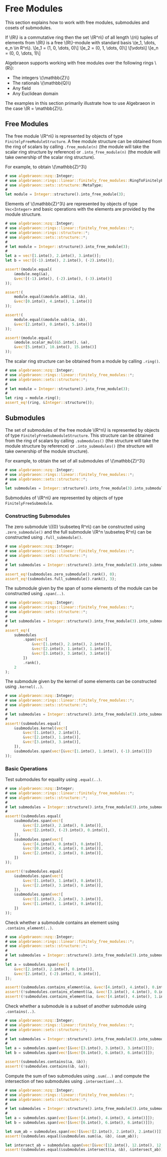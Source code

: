 # Free Modules

This section explains how to work with free modules, submodules and cosets of submodules.

If \\(R\\) is a commutative ring then the set \\(R^n\\) of all length \\(n\\) tuples of elements from \\(R\\) is a free \\(R\\)-module with standard basis \\(e_1, \dots, e_n \in R^n\\).
\\[e_1 = (1, 0, \dots, 0)\\]
\\[e_2 = (0, 1, \dots, 0)\\]
\\[\vdots\\]
\\[e_n = (0, 0, \dots, 1)\\]

Algebraeon supports working with free modules over the following rings \\(R\\):
 - The integers \\(\mathbb{Z}\\)
 - The rationals \\(\mathbb{Q}\\)
 - Any field
 - Any Euclidean domain

The examples in this section primarily illustrate how to use Algebraeon in the case \\(R = \mathbb{Z}\\). 

## Free Modules

The free module \\(R^n\\) is represented by objects of type `FinitelyFreeModuleStructure`. A free module structure can be obtained from the ring of scalars by calling `.free_module(n)` (the module will take the scalar ring structure by reference) or `.into_free_module(n)` (the module will take ownership of the scalar ring structure).

For example, to obtain \\(\mathbb{Z}^3\\)

```rust
# use algebraeon::nzq::Integer;
# use algebraeon::rings::linear::finitely_free_modules::RingToFinitelyFreeModuleStructure;
# use algebraeon::sets::structure::MetaType;
#
let module = Integer::structure().into_free_module(3);
```

Elements of \\(\mathbb{Z}^3\\) are represented by objects of type `Vec<Integer>` and basic operations with the elements are provided by the module structure.

```rust
# use algebraeon::nzq::Integer;
# use algebraeon::rings::linear::finitely_free_modules::*;
# use algebraeon::rings::structure::*;
# use algebraeon::sets::structure::*;
# 
# let module = Integer::structure().into_free_module(3);
# 
let a = vec![1.into(), 2.into(), 3.into()];
let b = vec![(-1).into(), 2.into(), (-2).into()];

assert!(module.equal(
    &module.neg(&a),
    &vec![(-1).into(), (-2).into(), (-3).into()]
));

assert!(
    module.equal(&module.add(&a, &b), 
    &vec![0.into(), 4.into(), 1.into()]
));

assert!(
    module.equal(&module.sub(&a, &b),
    &vec![2.into(), 0.into(), 5.into()]
));

assert!(module.equal(
    &module.scalar_mul(&5.into(), &a),
    &vec![5.into(), 10.into(), 15.into()]
));
```

The scalar ring structure can be obtained from a module by calling `.ring()`.

```rust
# use algebraeon::nzq::Integer;
# use algebraeon::rings::linear::finitely_free_modules::*;
# use algebraeon::sets::structure::*;
# 
# let module = Integer::structure().into_free_module(3);
# 
let ring = module.ring();
assert_eq!(ring, &Integer::structure());
```

## Submodules

The set of submodules of the free module \\(R^n\\) is represented by objects of type `FinitelyFreeSubmoduleStructure`. This structure can be obtained from the ring of scalars by calling `.submodules()` (the structure will take the module structure by reference) or `.into_submodules()` (the structure will take ownership of the module structure).

For example, to obtain the set of all submodules of \\(\mathbb{Z}^3\\)

```rust
# use algebraeon::nzq::Integer;
# use algebraeon::rings::linear::finitely_free_modules::*;
# use algebraeon::sets::structure::*;
# 
let submodules = Integer::structure().into_free_module(3).into_submodules();
```

Submodules of \\(R^n\\) are represented by objects of type `FinitelyFreeSubmodule`.

### Constructing Submodules

The zero submodule \\(\{0\} \subseteq R^n\\) can be constructed using `.zero_submodule()` and the full submodule \\(R^n \subseteq R^n\\) can be constructed using `.full_submodule()`.

```rust
# use algebraeon::nzq::Integer;
# use algebraeon::rings::linear::finitely_free_modules::*;
# use algebraeon::sets::structure::*;
# 
# let submodules = Integer::structure().into_free_module(3).into_submodules();
# 
assert_eq!(submodules.zero_submodule().rank(), 0);
assert_eq!(submodules.full_submodule().rank(), 3);
```

The submodule given by the span of some elements of the module can be constructed using `.span(..)`.

```rust
# use algebraeon::nzq::Integer;
# use algebraeon::rings::linear::finitely_free_modules::*;
# use algebraeon::sets::structure::*;
# 
# let submodules = Integer::structure().into_free_module(3).into_submodules();
# 
assert_eq!(
    submodules
        .span(vec![
            &vec![1.into(), 2.into(), 2.into()],
            &vec![2.into(), 1.into(), 1.into()],
            &vec![3.into(), 3.into(), 3.into()]
        ])
        .rank(),
    2
);
```

The submodule given by the kernel of some elements can be constructed using `.kernel(..)`.

```rust
# use algebraeon::nzq::Integer;
# use algebraeon::rings::linear::finitely_free_modules::*;
# use algebraeon::sets::structure::*;
# 
# let submodules = Integer::structure().into_free_module(3).into_submodules();
# 
assert!(submodules.equal(
    &submodules.kernel(vec![
        &vec![1.into(), 2.into()],
        &vec![2.into(), 1.into()],
        &vec![3.into(), 3.into()],
    ]),
    &submodules.span(vec![&vec![1.into(), 1.into(), (-1).into()]])
));
```

### Basic Operations

Test submodules for equality using `.equal(..)`.

```rust
# use algebraeon::nzq::Integer;
# use algebraeon::rings::linear::finitely_free_modules::*;
# use algebraeon::sets::structure::*;
# 
# let submodules = Integer::structure().into_free_module(3).into_submodules();
# 
assert!(submodules.equal(
    &submodules.span(vec![
        &vec![2.into(), 2.into(), 0.into()],
        &vec![2.into(), (-2).into(), 0.into()],
    ]),
    &submodules.span(vec![
        &vec![4.into(), 0.into(), 0.into()],
        &vec![0.into(), 4.into(), 0.into()],
        &vec![2.into(), 2.into(), 0.into()],
    ])
));

assert!(!submodules.equal(
    &submodules.span(vec![
        &vec![1.into(), 1.into(), 0.into()],
        &vec![2.into(), 3.into(), 0.into()],
    ]),
    &submodules.span(vec![
        &vec![1.into(), 2.into(), 3.into()],
        &vec![1.into(), 1.into(), 0.into()],
    ])
));
```

Check whether a submodule contains an element using `.contains_element(..)`.

```rust
# use algebraeon::nzq::Integer;
# use algebraeon::rings::linear::finitely_free_modules::*;
# use algebraeon::sets::structure::*;
# 
# let submodules = Integer::structure().into_free_module(3).into_submodules();
# 
let a = submodules.span(vec![
    &vec![2.into(), 2.into(), 0.into()],
    &vec![2.into(), (-2).into(), 0.into()],
]);

assert!(submodules.contains_element(&a, &vec![4.into(), 4.into(), 0.into()]));
assert!(!submodules.contains_element(&a, &vec![3.into(), 4.into(), 0.into()]));
assert!(!submodules.contains_element(&a, &vec![4.into(), 4.into(), 1.into()]));
```

Check whether a submodule is a subset of another submodule using `.contains(..)`.

```rust
# use algebraeon::nzq::Integer;
# use algebraeon::rings::linear::finitely_free_modules::*;
# use algebraeon::sets::structure::*;
# 
# let submodules = Integer::structure().into_free_module(3).into_submodules();
# 
let a = submodules.span(vec![&vec![3.into(), 3.into(), 3.into()]]);
let b = submodules.span(vec![&vec![6.into(), 6.into(), 6.into()]]);

assert!(submodules.contains(&a, &b));
assert!(!submodules.contains(&b, &a));
```

Compute the sum of two submodules using `.sum(..)` and compute the intersection of two submodules using `.intersection(..)`.

```rust
# use algebraeon::nzq::Integer;
# use algebraeon::rings::linear::finitely_free_modules::*;
# use algebraeon::sets::structure::*;
# 
# let submodules = Integer::structure().into_free_module(3).into_submodules();
# 
let a = submodules.span(vec![&vec![4.into(), 4.into(), 4.into()]]);
let b = submodules.span(vec![&vec![6.into(), 6.into(), 6.into()]]);

let sum_ab = submodules.span(vec![&vec![2.into(), 2.into(), 2.into()]]);
assert!(submodules.equal(&submodules.sum(&a, &b), &sum_ab));

let intersect_ab = submodules.span(vec![&vec![12.into(), 12.into(), 12.into()]]);
assert!(submodules.equal(&submodules.intersect(&a, &b), &intersect_ab));
```

<!-- ### Other Operations
 - Reducing an element (sometimes unique)
 - `extension_basis` -->

<!-- ## Cosets

### Constructing Cosets

 - From an element
 - Full coset
 - From a submodule
 - From a submodule and an offset

### Operations

 - Equality of cosets
 - Contains a point
 - Contains a cosets
 - Sum
 - Intersection

## Affine Subsets

### Constructing Affine Subsets

 - Empty
 - From an element
 - Full coset
 - From a submodule
 - From a submodule and an offset

### Operations

 - Equality
 - Contains a point
 - Contains an affine subset
 - Sum
 - Intersection
 -->

